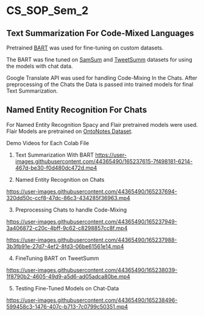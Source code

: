 # CS_SOP_Sem_2

## Text Summarization For Code-Mixed Languages

Pretrained [BART](https://arxiv.org/abs/1910.13461) was used for fine-tuning on custom datasets.

The BART was fine tuned on [SamSum](https://huggingface.co/datasets/samsum) and [TweetSumm](https://github.com/guyfe/Tweetsumm) datasets for using the models with chat data.

Google Translate API was used for handling Code-Mixing In the Chats. After preprocessing of the Chats the Data is passed into trained models for final Text Summarization.

## Named Entity Recognition For Chats

For Named Entity Recognition Spacy and Flair pretrained models were used.
Flair Models are pretrained on [OntoNotes Dataset](https://paperswithcode.com/dataset/ontonotes-5-0).

Demo Videos for Each Colab File
1. Text Summarization With BART
https://user-images.githubusercontent.com/44365490/165237615-7f498181-6214-467d-be30-f0d480dc472d.mp4

2. Named Entity Recognition on Chats

https://user-images.githubusercontent.com/44365490/165237694-320dd50c-ccf8-47dc-86c3-434285f36963.mp4

3. Preprocessing Chats to handle Code-Mixing

https://user-images.githubusercontent.com/44365490/165237949-3a406872-c20c-4bff-9c62-c8298857cc8f.mp4

https://user-images.githubusercontent.com/44365490/165237988-3b3fb91e-27d7-4ef2-8fd3-06be61561e14.mp4

4. FineTuning BART on TweetSumm

https://user-images.githubusercontent.com/44365490/165238039-1f8790b2-4605-49d9-a5d6-ad05adca80be.mp4

5. Testing Fine-Tuned Models on Chat-Data

https://user-images.githubusercontent.com/44365490/165238496-599458c3-1476-407c-b713-7c0799c50351.mp4





